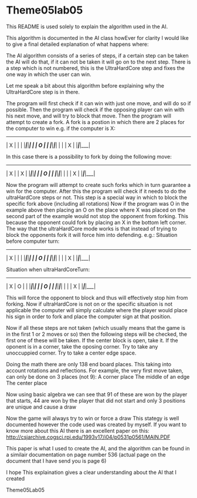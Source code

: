 Theme05lab05
============
This README is used solely to explain the algorithm used in the AI.

This algorithm is documented in the AI class howEver for clarity I would like to give a final detailed explanation of what happens where:

The AI algorithm consists of a series of steps, if a certain step can be taken the AI will do that, if it can not be taken it will go on to the next step.
There is a step which is not numbered, this is the UltraHardCore step and fixes the one way in which the user can win.

Let me speak a bit about this algorithm before explaining why the UltraHardCore step is in there.

The program will first check if it can win with just one move, and will do so if possible.
Then the program will check if the opposing player can win with his next move, and will try to block that move.
Then the program will attempt to create a fork.
  A fork is a postion in which there are 2 places for the computer to win
  e.g. if the computer is X:
  ____________
 | X |   |   | 
 |___|___|___|
 |   | O |   | 
 |___|___|___|
 |   |   | X | 
 |___|___|___|
 
 In this case there is a possibility to fork by doing the following move:
 ____________
 | X |   | X | 
 |___|___|___|
 |   | O |   | 
 |___|___|___|
 |   |   | X | 
 |___|___|___|
 
 Now the program will attempt to create such forks which in turn guarantee a win for the computer.
After this the program will check if it needs to do the ultraHardCore steps or not.
This step is a special way in which to block the specific fork above (including all rotations)
Now if the program was O in the example above then placing an O on the place where X was placed on the second part of the example would not stop the opponent from forking.
This because the opponent could fork by placing an X in the bottom left corner.
The way that the ultraHardCore mode works is that instead of trying to block the opponents fork it will force him into defending.
  e.g.:
  Situation before computer turn:
  ____________
 | X |   |   | 
 |___|___|___|
 |   | O |   | 
 |___|___|___|
 |   |   | X | 
 |___|___|___|
 
 Situation when ultraHardCoreTurn:
  ____________
 | X | O |   | 
 |___|___|___|
 |   | O |   | 
 |___|___|___|
 |   |   | X | 
 |___|___|___|
 
This will force the opponent to block and thus will effectively stop him from forking.
Now if ultraHardCore is not on or the specific situation is not applicable the computer will simply calculate where the player would place his sign in order to fork and place the computer sign at that position.

Now if all these steps are not taken (which usually means that the game is in the first 1 or 2 moves or so) then the following steps will be checked, the first one of these will be taken.
If the center block is open, take it.
If the oponent is in a corner, take the oposing corner.
Try to take any unoccuppied corner.
Try to take a center edge space.

Doing the math there are only 138 end board places.
This taking into account rotations and reflections.
For example, the very first move taken, can only be done on 3 places (not 9):
A corner place
The middle of an edge
The center place

Now using basic algebra we can see that 91 of these are won by the player that starts,
44 are won by the player that did not start
and only 3 positions are unique and cause a draw

Now the game will always try to win or force a draw
This stategy is well documented however the code used was created by myself.
If you want to know more about this AI there is an excellent paper on this:
http://csjarchive.cogsci.rpi.edu/1993v17/i04/p0531p0561/MAIN.PDF

This paper is what I used to create the AI, and the algorithm can be found in a similair documentation on page number 536 (actual page on the document that I have send you is page 6)

I hope This explaination gives a clear understanding about the AI that I created

Theme05Lab05
